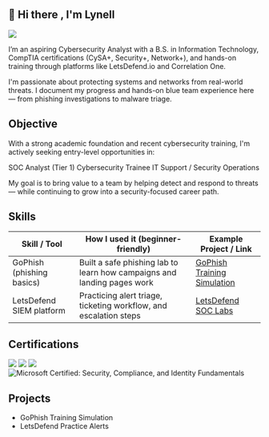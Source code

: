 <!--
## 👋 Hi there 


**missly55/missly55** is a ✨ _special_ ✨ repository because its `README.md` (this file) appears on your GitHub profile.

Here are some ideas to get you started:

- 🔭 I’m currently working on ...
- 🌱 I’m currently learning ...
- 👯 I’m looking to collaborate on ...
- 🤔 I’m looking for help with ...
- 💬 Ask me about ...
- 📫 How to reach me: ...
- 😄 Pronouns: ...
- ⚡ Fun fact: ...
-->


## 👋 Hi there , I'm Lynell
<a href="https://linkedin.com/in/lynell-julius/"><img src="https://img.shields.io/badge/-LinkedIn-0072b1?&style=for-the-badge&logo=linkedin&logoColor=white" /></a>

<!--
[Brief Introduction - Remove this afterwards]  -->

I’m an aspiring Cybersecurity Analyst with a B.S. in Information Technology, CompTIA certifications (CySA+, Security+, Network+), and hands-on training through platforms like LetsDefend.io and Correlation One.

I'm passionate about protecting systems and networks from real-world threats. I document my progress and hands-on blue team experience here — from phishing investigations to malware triage.

## Objective

<!-- [Provide Objective - Remove this afterwards]] -->

With a strong academic foundation and recent cybersecurity training, I'm actively seeking entry-level opportunities in:

SOC Analyst (Tier 1)
Cybersecurity Trainee
IT Support / Security Operations

My goal is to bring value to a team by helping detect and respond to threats — while continuing to grow into a security-focused career path.
## Skills

<!-- [Provide skills and associated project. Make sure to hyperlink the project - Remove this afterwards]] -->

| Skill / Tool                 | How I used it (beginner-friendly)                                | Example Project / Link |
|----------------------------- |------------------------------------------------------------------|------------------------|
| GoPhish (phishing basics)    | Built a safe phishing lab to learn how campaigns and landing pages work | [GoPhish Training Simulation](https://github.com/missly55/Phishing-Simulation/tree/main) |
| LetsDefend SIEM platform    | Practicing alert triage, ticketing workflow, and escalation steps | [LetsDefend SOC Labs](https://github.com/missly55/letsdefend-soc-analyst-practice) |


<!--
| Skills                                        | Associated Project         |
|-----------------------------------------------|----------------------------|
| GoPhish Set-Up, Understanding of Phishing Attacks | <a href="https://github.com/missly55/Phishing-Simulation/tree/main"> GoPhish Training Simulation | 
| LetsDefend SOC Learning Path | <a href="https://github.com/missly55/letsdefend-soc-analyst-practice"> Practice Alert Triage </a>|


| Network Segmentation and Traffic Control | <a href="https://github.com/missly55/Home-Lab">Home-Lab</a>|
| Incident Response Planning and Execution      | SOC Automation Lab|
| Case Management with TheHive                  | SOC Automation Lab|
| Scripting and Automation for Threat Mitigation | SOC Automation Lab|





## Tools
[Provide tools and break them down into categories. Use ChatGPT to help create the link - Remove this afterwards]]




### Network
<div>
    <img src="https://img.shields.io/badge/-Wireshark-1679A7?&style=for-the-badge&logo=Wireshark&logoColor=white" />
    <img src="https://img.shields.io/badge/-Suricata-EF3B2D?&style=for-the-badge&logo=Suricata&logoColor=white" />
    <img src="https://img.shields.io/badge/-Zeek-777BB4?&style=for-the-badge&logo=Zeek&logoColor=white" />
</div>

### Endpoint
<div>
    <img src="https://img.shields.io/badge/-Microsoft_Defender_for_Endpoint-00A4EF?&style=for-the-badge&logo=Microsoft&logoColor=white" />
    <img src="https://img.shields.io/badge/-Velociraptor-4B275F?&style=for-the-badge&logo=Velociraptor&logoColor=white" />
</div>

### SIEM
<div>
    <img src="https://img.shields.io/badge/-Microsoft_Sentinel-0078D4?&style=for-the-badge&logo=Microsoft&logoColor=white" />
    <img src="https://img.shields.io/badge/-Splunk-000000?&style=for-the-badge&logo=Splunk&logoColor=white" />
    <img src="https://img.shields.io/badge/-Elastic-005571?&style=for-the-badge&logo=Elastic&logoColor=white" />
</div>

-->

## Certifications
<!-- [Provide certifications that you have obtained. Use ChatGPT to help create the link - Remove this afterwards]]  -->
<div>
<img src="https://img.shields.io/badge/-Security %2B-FF0000?&style=for-the-badge&logo=CompTIA&logoColor=white" />
<img src="https://img.shields.io/badge/-Network %2B-2ECC71?&style=for-the-badge&logo=CompTIA&logoColor=white" />
<img src="https://img.shields.io/badge/-CySA%2B-6C3483?&style=for-the-badge&logo=CompTIA&logoColor=white" />
<img src="https://img.shields.io/badge/Microsoft%20Certified%3A%20Security%2C%20Compliance%2C%20and%20Identity%20Fundamentals-800000?style=for-the-badge&logo=Microsoft&logoColor=white" alt="Microsoft Certified: Security, Compliance, and Identity Fundamentals"> 
</div>

## Projects
- GoPhish Training Simulation
- LetsDefend Practice Alerts

